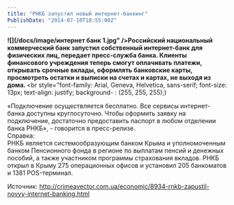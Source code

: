 ```yaml
---
title: "РНКБ запустил новый интернет-банкинг" 
PublishDate: "2014-07-10T18:55:00Z" 
--- 
```

 <b>![](/docs/image/интернет банк 1.jpg" />Российский национальный коммерческий банк запустил собственный интернет-банк для физических лиц, передает пресс-служба банка. Клиенты финансового учреждения теперь смогут оплачивать платежи, открывать срочные вклады, оформлять банковские карты, просмотреть остатки и выписки на счетах и картах, не выходя из дома. </b><br style="font-family: Arial, Geneva, Helvetica, sans-serif; font-size: 13px; text-align: justify; background- :  (255, 255, 255);)


&laquo;Подключение осуществляется бесплатно. Все сервисы интернет-банка доступны круглосуточно. Чтобы оформить заявку на подключение, достаточно предоставить паспорт в любом отделении банка РНКБ&raquo;, - говорится в пресс-релизе.<br style="font-family: Arial, Geneva, Helvetica, sans-serif; font-size: 13px; text-align: justify; background- :  (255, 255, 255);" />
Справка:<br style="font-family: Arial, Geneva, Helvetica, sans-serif; font-size: 13px; text-align: justify; background- :  (255, 255, 255);" />
РНКБ является системообразующим банком Крыма и уполномоченным банком Пенсионного фонда в регионе по выплатам пенсий и денежных пособий, а также участником программы страхования вкладов. РНКБ открыл в Крыму 275 операционных офисов и установил 205 банкоматов и 1381 POS-терминал. 





Источник: http://crimeavector.com.ua/economic/8934-rnkb-zapustil-novyy-internet-banking.html